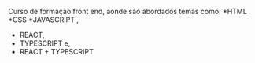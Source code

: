 Curso de formação front end, aonde são abordados temas como:
*HTML
*CSS
*JAVASCRIPT ,
* REACT,
* TYPESCRIPT e,
* REACT + TYPESCRIPT
